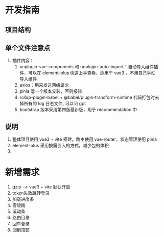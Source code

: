 # 开发指南

## 项目结构

## 单个文件注意点
1. 插件内容：
   1. unplugin-vue-components 和 unplugin-auto-import：自动导入组件插件，可以在 element-plus 快速上手查看，适用于 vue3 ，不用自己手动导入组件
   2. axios：用来发送网络请求
   3. pinia 低一个版本安装，否则报错
   4. rollup-plugin-babel + @babel/plugin-transform-runtime 代码打包时去掉所有的 log 日志文件, 可以问 gpt
   5. bootstrap 版本采用第四版最新版，用于 recommendation 中
   

## 说明
1. 整体项目使用 vue3 + vite 搭建，路由使用 vue-router，状态管理使用 pinia
2. element-plus 采用按需引入的方式，减少包的体积
3. 

# 新增需求
1. gzip --> vue3 + vite 默认开启
2. token失效跳转登录
3. 加载进度条
4. 雪碧图
5. 滚动条
6. 路由目录
7. 回车登录
8. 回到顶部

